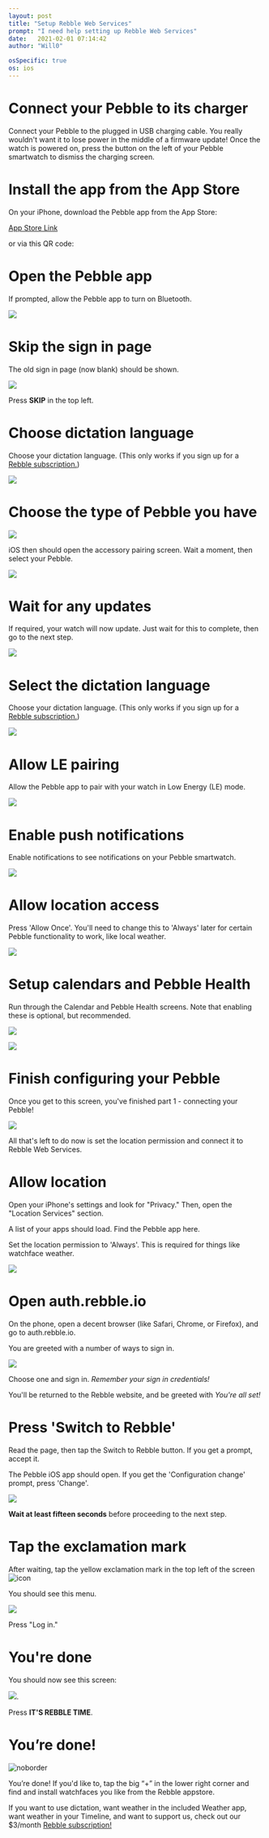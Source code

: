 ```yaml
---
layout: post
title: "Setup Rebble Web Services"
prompt: "I need help setting up Rebble Web Services"
date:   2021-02-01 07:14:42
author: "Will0"

osSpecific: true
os: ios
---
```


# Connect your Pebble to its charger   

Connect your Pebble to the plugged in USB charging cable. You really wouldn't want it to lose power in the middle of a firmware update! Once the watch is powered on, press the button on the left of your Pebble smartwatch to dismiss the charging screen.

# Install the app from the App Store

On your iPhone, download the Pebble app from the App Store:

[App Store Link](https://itunes.apple.com/en/app/pebble/id957997620?mt=8)

<notmobile>

or via this QR code:   

<qr url="https://itunes.apple.com/en/app/pebble/id957997620?mt=8" />

</notmobile>
   
# Open the Pebble app

If prompted, allow the Pebble app to turn on Bluetooth.

![](/images/ios/setup1.png)

# Skip the sign in page

The old sign in page (now blank) should be shown.   

![](/images/ios/setup2.png)

Press **SKIP** in the top left.

# Choose dictation language

Choose your dictation language. (This only works if you sign up for a [Rebble subscription.](/subscription))

![](/images/ios/setup3.png)

# Choose the type of Pebble you have

![](/images/ios/setup4.png)

iOS then should open the accessory pairing screen. Wait a moment, then select your Pebble.

![](/images/ios/setup5.png)

# Wait for any updates

If required, your watch will now update. Just wait for this to complete, then go to the next step.

![](/images/ios/setup7.png)

# Select the dictation language

Choose your dictation language. (This only works if you sign up for a [Rebble subscription.](/subscription))

![](/images/ios/setup8.png)

# Allow LE pairing

Allow the Pebble app to pair with your watch in Low Energy (LE) mode.

![](/images/ios/setup10.png)

# Enable push notifications

Enable notifications to see notifications on your Pebble smartwatch.

![](/images/ios/setup12.png)

# Allow location access

Press 'Allow Once'. You'll need to change this to 'Always' later for certain Pebble functionality to work, like local weather.

![](/images/ios/setup13.png)

# Setup calendars and Pebble Health

Run through the Calendar and Pebble Health screens. Note that enabling these is optional, but recommended.

![](/images/ios/setup14.png)

![](/images/ios/setup15.png)

# Finish configuring your Pebble

Once you get to this screen, you've finished part 1 - connecting your Pebble!  
   
![](/images/ios/setup16.png)   
   
All that's left to do now is set the location permission and connect it to Rebble Web Services.

# Allow location

Open your iPhone's settings and look for "Privacy." Then, open the "Location Services" section.

A list of your apps should load. Find the Pebble app here.

Set the location permission to 'Always'. This is required for things like watchface weather.

![](/images/ios/setup17.png)

# Open auth.rebble.io

On the phone, open a decent browser (like Safari, Chrome, or Firefox), and go to auth.rebble.io.

<notmobile>
    <qr url="https://auth.rebble.io" />
</notmobile>

You are greeted with a number of ways to sign in.   
     
     
![](/images/ios/setup18.png)   
   
Choose one and sign in. *Remember your sign in credentials!*

You'll be returned to the Rebble website, and be greeted with *You're all set!*

# Press 'Switch to Rebble'

Read the page, then tap the Switch to Rebble button. If you get a prompt, accept it.

The Pebble iOS app should open. If you get the 'Configuration change' prompt, press 'Change'.

![](/images/ios/boot1.png)
   
**Wait at least fifteen seconds** before proceeding to the next step.

# Tap the exclamation mark

After waiting, tap the yellow exclamation mark in the top left of the screen ![icon](/images/ios/boot4.png)

You should see this menu.

![](/images/ios/boot2.png)

Press "Log in."

# You're done

You should now see this screen:

![](/images/ios/boot3.png).

Press **IT'S REBBLE TIME**.

# You’re done!

![noborder](/images/setup/13.png)

You’re done! If you'd like to, tap the big “+” in the lower right corner and find and install watchfaces you like from the Rebble appstore.

If you want to use dictation, want weather in the included Weather app, want weather in your Timeline, and want to support us, check out our $3/month [Rebble subscription!](/subscription)
